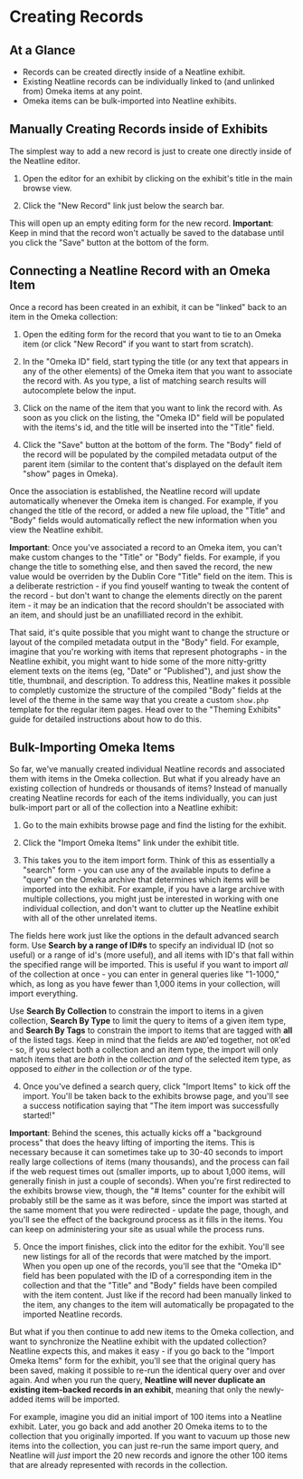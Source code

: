 # Creating Records

## At a Glance

  - Records can be created directly inside of a Neatline exhibit.
  - Existing Neatline records can be individually linked to (and unlinked from) Omeka items at any point.
  - Omeka items can be bulk-imported into Neatline exhibits.

## Manually Creating Records inside of Exhibits

The simplest way to add a new record is just to create one directly inside of the Neatline editor.

  1. Open the editor for an exhibit by clicking on the exhibit's title in the main browse view.

  2. Click the "New Record" link just below the search bar.

This will open up an empty editing form for the new record. **Important**: Keep in mind that the record won't actually be saved to the database until you click the "Save" button at the bottom of the form.

## Connecting a Neatline Record with an Omeka Item

Once a record has been created in an exhibit, it can be "linked" back to an item in the Omeka collection:

  1. Open the editing form for the record that you want to tie to an Omeka item (or click "New Record" if you want to start from scratch).

  2. In the "Omeka ID" field, start typing the title (or any text that appears in any of the other elements) of the Omeka item that you want to associate the record with. As you type, a list of matching search results will autocomplete below the input.

  3. Click on the name of the item that you want to link the record with. As soon as you click on the listing, the "Omeka ID" field will be populated with the items's id, and the title will be inserted into the "Title" field.

  4. Click the "Save" button at the bottom of the form. The "Body" field of the record will be populated by the compiled metadata output of the parent item (similar to the content that's displayed on the default item "show" pages in Omeka).

Once the association is established, the Neatline record will update automatically whenever the Omeka item is changed. For example, if you changed the title of the record, or added a new file upload, the "Title" and "Body" fields would automatically reflect the new information when you view the Neatline exhibit.

**Important**: Once you've associated a record to an Omeka item, you can't make custom changes to the "Title" or "Body" fields. For example, if you change the title to something else, and then saved the record, the new value would be overriden by the Dublin Core "Title" field on the item. This is a deliberate restriction - if you find youself wanting to tweak the content of the record - but don't want to change the elements directly on the parent item - it may be an indication that the record shouldn't be associated with an item, and should just be an unafilliated record in the exhibit.

That said, it's quite possible that you might want to change the structure or layout of the compiled metadata output in the "Body" field. For example, imagine that you're working with items that represent photographs - in the Neatline exhibit, you might want to hide some of the more nitty-gritty element texts on the items (eg, "Date" or "Published"), and just show the title, thumbnail, and description. To address this, Neatline makes it possible to completly customize the structure of the compiled "Body" fields at the level of the theme in the same way that you create a custom `show.php` template for the regular item pages. Head over to the "Theming Exhibits" guide for detailed instructions about how to do this.

## Bulk-Importing Omeka Items

So far, we've manually created individual Neatline records and associated them with items in the Omeka collection. But what if you already have an existing collection of hundreds or thousands of items? Instead of manually creating Neatline records for each of the items individually, you can just bulk-import part or all of the collection into a Neatline exhibit:

  1. Go to the main exhibits browse page and find the listing for the exhibit.

  2. Click the "Import Omeka Items" link under the exhibit title.

  3. This takes you to the item import form. Think of this as essentially a "search" form - you can use any of the available inputs to define a "query" on the Omeka archive that determines which items will be imported into the exhibit. For example, if you have a large archive with multiple collections, you might just be interested in working with one individual collection, and don't want to clutter up the Neatline exhibit with all of the other unrelated items.

  The fields here work just like the options in the default advanced search form. Use **Search by a range of ID#s** to specify an individual ID (not so useful) or a range of id's (more useful), and all items with ID's that fall within the specified range will be imported. This is useful if you want to import _all_ of the collection at once - you can enter in general queries like "1-1000," which, as long as you have fewer than 1,000 items in your collection, will import everything.

  Use **Search By Collection** to constrain the import to items in a given collection, **Search By Type** to limit the query to items of a given item type, and **Search By Tags** to constrain the import to items that are tagged with **all** of the listed tags. Keep in mind that the fields are `AND`'ed together, not `OR`'ed - so, if you select both a collection and an item type, the import will only match items that are _both_ in the collection _and_ of the selected item type, as opposed to _either_ in the collection _or_ of the type.

  4. Once you've defined a search query, click "Import Items" to kick off the import. You'll be taken back to the exhibits browse page, and you'll see a success notification saying that "The item import was successfully started!"

  **Important**: Behind the scenes, this actually kicks off a "background process" that does the heavy lifting of importing the items. This is necessary because it can sometimes take up to 30-40 seconds to import really large collections of items (many thousands), and the process can fail if the web request times out (smaller imports, up to about 1,000 items, will generally finish in just a couple of seconds). When you're first redirected to the exhibits browse view, though, the "# Items" counter for the exhibit will probably still be the same as it was before, since the import was started at the same moment that you were redirected - update the page, though, and you'll see the effect of the background process as it fills in the items. You can keep on administering your site as usual while the process runs.

  5. Once the import finishes, click into the editor for the exhibit. You'll see new listings for all of the records that were matched by the import. When you open up one of the records, you'll see that the "Omeka ID" field has been populated with the ID of a corresponding item in the collection and that the "Title" and "Body" fields have been compiled with the item content. Just like if the record had been manually linked to the item, any changes to the item will automatically be propagated to the imported Neatline records.

But what if you then continue to add new items to the Omeka collection, and want to synchronize the Neatline exhibit with the updated collection? Neatline expects this, and makes it easy - if you go back to the "Import Omeka Items" form for the exhibit, you'll see that the original query has been saved, making it possible to re-run the identical query over and over again. And when you run the query, **Neatline will never duplicate an existing item-backed records in an exhibit**, meaning that only the newly-added items will be imported.

For example, imagine you did an initial import of 100 items into a Neatline exhibit. Later, you go back and add another 20 Omeka items to to the collection that you originally imported. If you want to vacuum up those new items into the collection, you can just re-run the same import query, and Neatline will _just_ import the 20 new records and ignore the other 100 items that are already represented with records in the collection.
